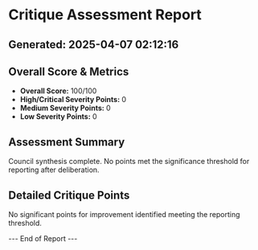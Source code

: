 # Critique Assessment Report
**Generated:** 2025-04-07 02:12:16
---
## Overall Score & Metrics
- **Overall Score:** 100/100
- **High/Critical Severity Points:** 0
- **Medium Severity Points:** 0
- **Low Severity Points:** 0

## Assessment Summary
Council synthesis complete. No points met the significance threshold for reporting after deliberation.

## Detailed Critique Points
No significant points for improvement identified meeting the reporting threshold.

--- End of Report ---